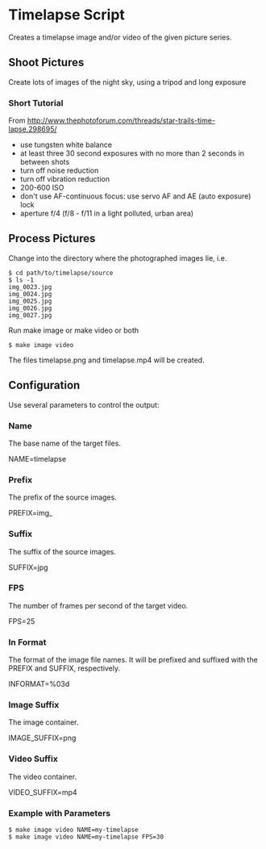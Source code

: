 # Timelapse Script

Creates a timelapse image and/or video of the given picture series.

## Shoot Pictures

Create lots of images of the night sky, using a tripod and long exposure

### Short Tutorial

From http://www.thephotoforum.com/threads/star-trails-time-lapse.298695/

- use tungsten white balance
- at least three 30 second exposures with no more than 2 seconds in between shots
- turn off noise reduction
- turn off vibration reduction
- 200-600 ISO
- don't use AF-continuous focus: use servo AF and AE (auto exposure) lock
- aperture f/4 (f/8 - f/11 in a light polluted, urban area)

## Process Pictures

Change into the directory where the photographed images lie, i.e.

```
$ cd path/to/timelapse/source
$ ls -1
img_0023.jpg
img_0024.jpg
img_0025.jpg
img_0026.jpg
img_0027.jpg
```

Run make image or make video or both

```
$ make image video
```

The files timelapse.png and timelapse.mp4 will be created.

## Configuration

Use several parameters to control the output:

### Name

The base name of the target files.

NAME=timelapse

### Prefix

The prefix of the source images.

PREFIX=img_

### Suffix

The suffix of the source images.

SUFFIX=jpg

### FPS

The number of frames per second of the target video.

FPS=25

### In Format

The format of the image file names. It will be prefixed and suffixed with the PREFIX and SUFFIX, respectively.

INFORMAT=%03d

### Image Suffix

The image container.

IMAGE_SUFFIX=png

### Video Suffix

The video container.

VIDEO_SUFFIX=mp4

### Example with Parameters

```
$ make image video NAME=my-timelapse
$ make image video NAME=my-timelapse FPS=30
```

